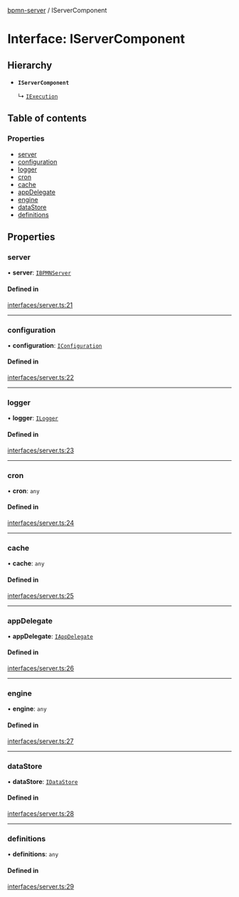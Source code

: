 [bpmn-server](../readme.md) / IServerComponent

# Interface: IServerComponent

## Hierarchy

- **`IServerComponent`**

  ↳ [`IExecution`](IExecution.md)

## Table of contents

### Properties

- [server](IServerComponent.md#server)
- [configuration](IServerComponent.md#configuration)
- [logger](IServerComponent.md#logger)
- [cron](IServerComponent.md#cron)
- [cache](IServerComponent.md#cache)
- [appDelegate](IServerComponent.md#appdelegate)
- [engine](IServerComponent.md#engine)
- [dataStore](IServerComponent.md#datastore)
- [definitions](IServerComponent.md#definitions)

## Properties

### server

• **server**: [`IBPMNServer`](IBPMNServer.md)

#### Defined in

[interfaces/server.ts:21](https://github.com/bpmnServer/bpmn-server/blob/67a073b/src/interfaces/server.ts#L21)

___

### configuration

• **configuration**: [`IConfiguration`](IConfiguration.md)

#### Defined in

[interfaces/server.ts:22](https://github.com/bpmnServer/bpmn-server/blob/67a073b/src/interfaces/server.ts#L22)

___

### logger

• **logger**: [`ILogger`](ILogger.md)

#### Defined in

[interfaces/server.ts:23](https://github.com/bpmnServer/bpmn-server/blob/67a073b/src/interfaces/server.ts#L23)

___

### cron

• **cron**: `any`

#### Defined in

[interfaces/server.ts:24](https://github.com/bpmnServer/bpmn-server/blob/67a073b/src/interfaces/server.ts#L24)

___

### cache

• **cache**: `any`

#### Defined in

[interfaces/server.ts:25](https://github.com/bpmnServer/bpmn-server/blob/67a073b/src/interfaces/server.ts#L25)

___

### appDelegate

• **appDelegate**: [`IAppDelegate`](IAppDelegate.md)

#### Defined in

[interfaces/server.ts:26](https://github.com/bpmnServer/bpmn-server/blob/67a073b/src/interfaces/server.ts#L26)

___

### engine

• **engine**: `any`

#### Defined in

[interfaces/server.ts:27](https://github.com/bpmnServer/bpmn-server/blob/67a073b/src/interfaces/server.ts#L27)

___

### dataStore

• **dataStore**: [`IDataStore`](IDataStore.md)

#### Defined in

[interfaces/server.ts:28](https://github.com/bpmnServer/bpmn-server/blob/67a073b/src/interfaces/server.ts#L28)

___

### definitions

• **definitions**: `any`

#### Defined in

[interfaces/server.ts:29](https://github.com/bpmnServer/bpmn-server/blob/67a073b/src/interfaces/server.ts#L29)
